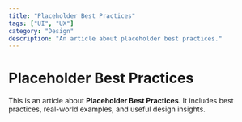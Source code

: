 ```yaml
---
title: "Placeholder Best Practices"
tags: ["UI", "UX"]
category: "Design"
description: "An article about placeholder best practices."
---
```


# Placeholder Best Practices

This is an article about **Placeholder Best Practices**. It includes best practices, real-world examples, and useful design insights.

